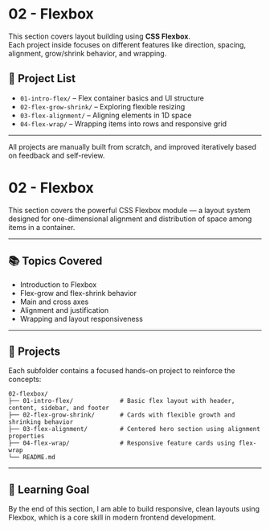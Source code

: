 # 02 - Flexbox

This section covers layout building using **CSS Flexbox**.  
Each project inside focuses on different features like direction, spacing, alignment, grow/shrink behavior, and wrapping.

## 📁 Project List

- `01-intro-flex/` – Flex container basics and UI structure
- `02-flex-grow-shrink/` – Exploring flexible resizing
- `03-flex-alignment/` – Aligning elements in 1D space
- `04-flex-wrap/` – Wrapping items into rows and responsive grid

---

All projects are manually built from scratch, and improved iteratively based on feedback and self-review.

# 02 - Flexbox

This section covers the powerful CSS Flexbox module — a layout system designed for one-dimensional alignment and distribution of space among items in a container.

---

## 📚 Topics Covered

- Introduction to Flexbox
- Flex-grow and flex-shrink behavior
- Main and cross axes
- Alignment and justification
- Wrapping and layout responsiveness

---

## 🧪 Projects

Each subfolder contains a focused hands-on project to reinforce the concepts:

```
02-flexbox/
├── 01-intro-flex/             # Basic flex layout with header, content, sidebar, and footer
├── 02-flex-grow-shrink/       # Cards with flexible growth and shrinking behavior
├── 03-flex-alignment/         # Centered hero section using alignment properties
├── 04-flex-wrap/              # Responsive feature cards using flex-wrap
└── README.md
```

---

## 🚀 Learning Goal

By the end of this section, I am able to build responsive, clean layouts using Flexbox, which is a core skill in modern frontend development.
